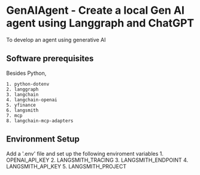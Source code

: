 # GenAIAgent - Create a local Gen AI agent using Langgraph and ChatGPT
To develop an agent using generative AI

## Software prerequisites
Besides Python,

    1. python-dotenv
    2. langgraph
    3. langchain 
    4. langchain-openai
    5. yfinance
    6. langsmith
    7. mcp
    8. langchain-mcp-adapters
    

## Environment Setup 
Add a '.env' file and set up the following enviroment variables
      1. OPENAI_API_KEY
      2. LANGSMITH_TRACING
      3. LANGSMITH_ENDPOINT
      4. LANGSMITH_API_KEY
      5. LANGSMITH_PROJECT
